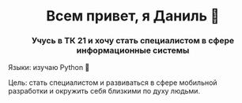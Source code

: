<h1 align="center">Всем привет, я Даниль 👋 </a>
<h3 align="center">Учусь в ТК 21 и хочу стать специалистом в сфере информационные системы </h3>

Языки: изучаю Python 🐍

Цель: стать специалистом и развиваться в сфере мобильной разработки и окружить себя близкими по духу людьми.
